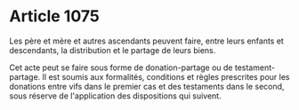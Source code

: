 # Article 1075

Les père et mère et autres ascendants peuvent faire, entre leurs enfants et descendants, la distribution et le partage de leurs biens.

Cet acte peut se faire sous forme de donation-partage ou de testament-partage. Il est soumis aux formalités, conditions et règles prescrites pour les donations entre vifs dans le premier cas et des testaments dans le second, sous réserve de l'application des dispositions qui suivent.
